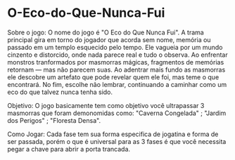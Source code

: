 # O-Eco-do-Que-Nunca-Fui

Sobre o jogo: O nome do jogo é "O Eco do Que Nunca Fui". A trama principal gira em torno do jogador que acorda sem nome, memória ou passado em um templo esquecido pelo tempo. Ele vagueia por um mundo cinzento e distorcido, onde nada parece real e tudo o observa. Ao enfrentar monstros tranformados por masmorras mágicas, fragmentos de memórias retornam — mas não parecem suas. Ao adentrar mais fundo as masmorras ele descobre um artefato que pode revelar quem ele foi, mas teme o que encontrará. No fim, escolhe não lembrar, continuando a caminhar como um eco do que talvez nunca tenha sido.

Objetivo: O jogo basicamente tem como objetivo você ultrapassar 3 masmorras que foram demonomidas como: "Caverna Congelada" ; "Jardim dos Perigos" ; "Floresta Densa".

Como Jogar: Cada fase tem sua forma especifica de jogatina e forma de ser passada, porém o que é universal para as 3 fases é que você necessita pegar a chave para abrir a porta trancada.
